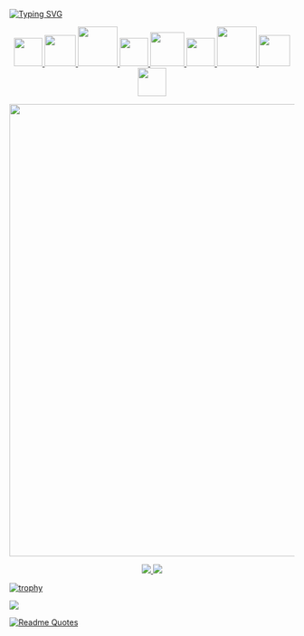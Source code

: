 [![Typing SVG](https://readme-typing-svg.herokuapp.com?size=25&duration=3500&color=001BF7&background=FFFFFF00&center=true&vCenter=true&multiline=true&width=650&height=110&lines=Hi+there!+I'm+Siarhei+%F0%9F%A6%B8%E2%80%8D%E2%99%82%EF%B8%8F;QA+Engineer+from+Minsk%2C+Belarus;Welcome+to+my+GitHub+and+Have+a+good+day!+%F0%9F%98%89)](https://git.io/typing-svg)


<div>
  <p align='center'>
       <a href ="https://github.com/sergnn/HOMEWORKS/tree/main/GITBASH">
    <img src="https://gitforwindows.org/img/gwindows_logo.png" width="50px"/>
    <a href ="https://github.com/sergnn/HOMEWORKS/tree/main/POSTMAN">
  <img src="https://cdn.worldvectorlogo.com/logos/postman.svg" width="55px"/>
      <a href ="https://github.com/sergnn/HOMEWORKS/tree/main/JAVASCRIPT">
  <img src="https://thumbs.dreamstime.com/b/javascript-logo-javascript-logo-white-background-vector-format-available-136765881.jpg" width="70px"/>
     <a href ="https://github.com/sergnn/HOMEWORKS/tree/main/DEVTOOLS">
  <img src="https://1.bp.blogspot.com/-1iivg2d8Pyg/V0k2fS89VmI/AAAAAAAADOE/PYCdhBzfkzQZ_UA3d1bV1stz54AjrB6WACLcB/s1600/logo_chromium.png" width="50px"/>
	   <a href ="https://github.com/sergnn/HOMEWORKS/tree/main/SQL">
  <img src="https://thumbs.dreamstime.com/b/sql-icon-sql-icon-simple-vetor-icon-125045332.jpg" width="60px"/>
	   <a href ="https://github.com/sergnn/HOMEWORKS/tree/main/WEB%20FORM%20TESTING">
  <img src="https://www.kindpng.com/picc/m/75-755095_bug-insect-ladybird-animal-logo-for-pest-control.png" width="50px"/>
  <a href ="https://github.com/sergnn/HOMEWORKS/tree/main/MOBILE%20TESTING">
  <img src="https://www.kindpng.com/picc/m/17-179209_showdown-of-ios-9-vs-android-m-android.png" width="70px"/>
       <a href ="https://github.com/sergnn/HOMEWORKS/tree/main/SOFTWARE%20TESTING%20CONFERENCE">
  <img src ="https://www.supplyninjas.co/wp-content/uploads/2022/03/quality-assurance1.jpg" width=55px'>
       <a href ="https://github.com/sergnn/HOMEWORKS/tree/main/CHARLES">
  <img src ="https://davidwalsh.name/demo/charlesproxyicon.svg" width=50px'>
         </a>
     </p>
  </div> 
          <div>
               <p align='center'>
                 <img src="https://media1.giphy.com/media/BpS6k9mXoDiZa/giphy.gif?cid=790b76117a5d16d65e293ce38054646a70f9acc8fda68ab6&rid=giphy.gif&ct=g" width="800" />
               <p/>
               <div/>
</div>
                <div id="badges">
                  <p align='center'>
  <a href="https://t.me/sergjnn">
    <img src="https://img.shields.io/badge/Telegram-2CA5E0?style=for-the-badge&logo=telegram&logoColor=white"/>
  </a>
  <a href="https://www.linkedin.com/in/sergnn/">
    <img src="https://img.shields.io/badge/linkedin-%230077B5.svg?style=for-the-badge&logo=linkedin&logoColor=white"/>
   </a>
        <p/>
</div>

[![trophy](https://github-profile-trophy.vercel.app/?username=sergnn&theme=matrix&title=Commits,Repositories,Followers,PullRequest&no-frame=true)](https://github.com/ryo-ma/github-profile-trophy)

![](https://komarev.com/ghpvc/?username=sergnn)

[![Readme Quotes](https://quotes-github-readme.vercel.app/api?type=horizontal&theme=radical)](https://github.com/piyushsuthar/github-readme-quotes)
